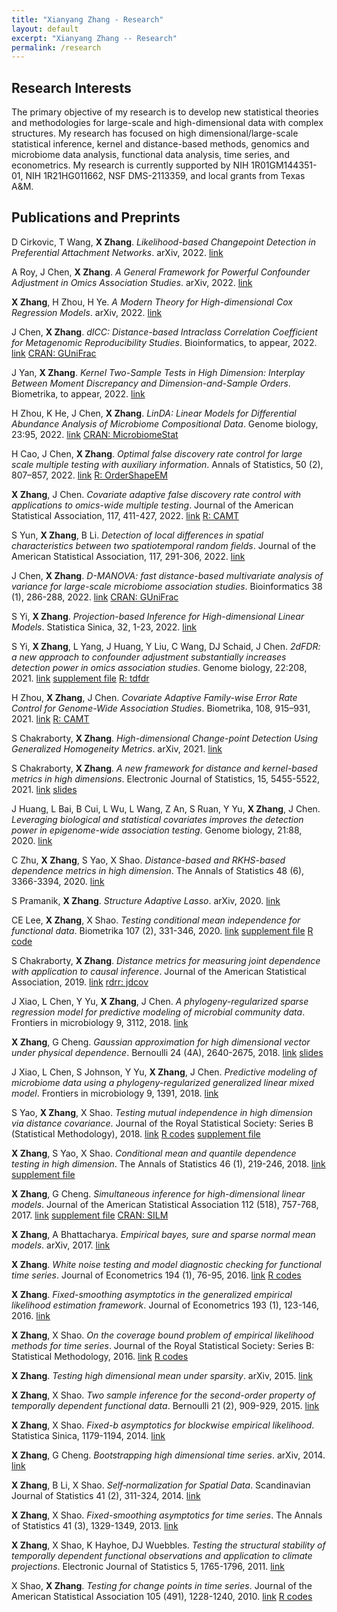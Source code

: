 ```yaml
---
title: "Xianyang Zhang - Research"
layout: default
excerpt: "Xianyang Zhang -- Research"
permalink: /research
---
```


<div markdown="0" class="hero-body">
  <div class="container">
    <article class="media">
      <div class="media-content">
        <div class="content">
          <h1>Research Interests</h1>
          <p>
            The primary objective of my research is to develop new statistical theories and methodologies for large-scale and high-dimensional data with complex structures. My research has focused on high dimensional/large-scale statistical inference, kernel and distance-based methods, genomics and microbiome data analysis, functional data analysis, time series, and econometrics. My research is currently supported by NIH 1R01GM144351-01, NIH 1R21HG011662, NSF DMS-2113359, and local grants from Texas A&M.
          </p>
        </div>
      </div>
    </article>
    <article class="media">
      <div class="media-content">
        <div class="content">
          <h1>Publications and Preprints</h1>
        </div>
      </div>
    </article>
      <article class="media">
      <div class="media-content">
        <div class="content">
          <p>
          D Cirkovic, T Wang, <b>X Zhang</b>.
          <em>Likelihood-based Changepoint Detection in Preferential Attachment Networks</em>.
          arXiv, 2022.
          <a class="tag" href="https://arxiv.org/abs/2206.01076">link</a>
          </p>
        </div>
      </div>
    </article>
      <article class="media">
      <div class="media-content">
        <div class="content">
          <p>
          A Roy, J Chen, <b>X Zhang</b>.
          <em>A General Framework for Powerful Confounder Adjustment in Omics Association Studies</em>. 
          arXiv, 2022.
          <a class="tag" href="https://arxiv.org/abs/2205.11617">link</a>
          </p>
        </div>
      </div>
    </article>
    <article class="media">
      <div class="media-content">
        <div class="content">
          <p>
          <b>X Zhang</b>, H Zhou, H Ye.
          <em>A Modern Theory for High-dimensional Cox Regression Models</em>.
          arXiv,
          2022.
          <a class="tag" href="https://arxiv.org/abs/2204.01161">link</a>
          </p>
        </div>
      </div>
    </article>
        <article class="media">
      <div class="media-content">
        <div class="content">
          <p>
          J Chen, <b>X Zhang</b>.
          <em>dICC: Distance-based Intraclass Correlation Coefficient for Metagenomic Reproducibility Studies</em>. Bioinformatics, to appear, 2022. <a class="tag" href="https://academic.oup.com/bioinformatics/advance-article-abstract/doi/10.1093/bioinformatics/btac618/6694843">link</a> <a class="tag" href="https://cran.r-project.org/web/packages/GUniFrac/index.html">CRAN: GUniFrac</a>
          </p>
        </div>
      </div>
    </article>
    <article class="media">
      <div class="media-content">
        <div class="content">
          <p>
          J Yan, <b>X Zhang</b>.
          <em>Kernel Two-Sample Tests in High Dimension: Interplay Between Moment Discrepancy and Dimension-and-Sample Orders</em>. Biometrika, to appear, 2022.
          <a class="tag" href="https://arxiv.org/abs/2201.00073">link</a>
          </p>
        </div>
      </div>
    </article>
      <article class="media">
      <div class="media-content">
        <div class="content">
          <p>
          H Zhou, K He, J Chen, <b>X Zhang</b>.
          <em>LinDA: Linear Models for Differential Abundance Analysis of Microbiome Compositional Data</em>.
          Genome biology, 23:95, 2022.
          <a class="tag" href="https://genomebiology.biomedcentral.com/articles/10.1186/s13059-022-02655-5">link</a> <a class="tag" href="https://cran.r-project.org/web/packages/MicrobiomeStat/index.html">CRAN: MicrobiomeStat</a>
          </p>
        </div>
      </div>
    </article>
        <article class="media">
      <div class="media-content">
        <div class="content">
          <p>
          H Cao, J Chen, <b>X Zhang</b>.
          <em>Optimal false discovery rate control for large scale multiple testing with auxiliary information</em>.
          Annals of Statistics, 50 (2), 807–857,
          2022.
          <a class="tag" href="/downloads/order_FDR_2021.pdf">link</a> <a class="tag" href="https://github.com/jchen1981/OrderShapeEM">R: OrderShapeEM</a>
          </p>
        </div>
      </div>
    </article>
     <article class="media">
      <div class="media-content">
        <div class="content">
          <p>
          <b>X Zhang</b>, J Chen.
          <em>Covariate adaptive false discovery rate control with applications to omics-wide multiple testing</em>.
          Journal of the American Statistical Association, 117, 411-427, 
          2022.
          <a class="tag" href="https://doi.org/10.1080/01621459.2020.1783273">link</a> <a class="tag" href="https://github.com/jchen1981/CAMT">R: CAMT</a>
          </p>
        </div>
      </div>
    </article>
    <article class="media">
      <div class="media-content">
        <div class="content">
          <p>
          S Yun, <b>X Zhang</b>, B Li.
          <em>Detection of local differences in spatial characteristics between two spatiotemporal random fields</em>.
          Journal of the American Statistical Association, 117, 291-306, 2022.
          <a class="tag" href="https://doi.org/10.1080/01621459.2020.1775613">link</a>
          </p>
        </div>
      </div>
    </article>
    <article class="media">
      <div class="media-content">
        <div class="content">
          <p>
          J Chen, <b>X Zhang</b>.
          <em>D-MANOVA: fast distance-based multivariate analysis of variance for large-scale microbiome association studies</em>.
          Bioinformatics 38 (1), 286-288,
          2022.
          <a class="tag" href="https://doi.org/10.1093/bioinformatics/btab498">link</a> <a class="tag" href="https://cran.r-project.org/web/packages/GUniFrac/index.html">CRAN: GUniFrac</a>
          </p>
        </div>
      </div>
    </article>
    <article class="media">
      <div class="media-content">
        <div class="content">
          <p>
          S Yi, <b>X Zhang</b>.
          <em>Projection-based Inference for High-dimensional Linear Models</em>.
          Statistica Sinica, 32, 1-23,
          2022.
          <a class="tag" href="/downloads/BRP.pdf">link</a>
          </p>
        </div>
      </div>
    </article>
    <article class="media">
      <div class="media-content">
        <div class="content">
          <p>
          S Yi, <b>X Zhang</b>, L Yang, J Huang, Y Liu, C Wang, DJ Schaid, J Chen.
          <em>2dFDR: a new approach to confounder adjustment substantially increases detection power in omics association studies</em>.
          Genome biology, 22:208,
          2021.
          <a class="tag" href="https://genomebiology.biomedcentral.com/articles/10.1186/s13059-021-02418-8">link</a> <a class="tag" href="/downloads/2dFDR-supp.pdf">supplement file</a> <a class="tag" href="https://github.com/jchen1981/TDFDR/">R: tdfdr</a>
          </p>
        </div>
      </div>
    </article>
        <article class="media">
      <div class="media-content">
        <div class="content">
          <p>
          H Zhou, <b>X Zhang</b>, J Chen.
          <em>Covariate Adaptive Family-wise Error Rate Control for Genome-Wide Association Studies</em>.
          Biometrika, 108, 915–931,
          2021.
          <a class="tag" href="https://doi.org/10.1093/biomet/asaa098">link</a> <a class="tag" href="https://github.com/jchen1981/CAMT/">R: CAMT</a>
          </p>
        </div>
      </div>
    </article>
    <article class="media">
      <div class="media-content">
        <div class="content">
          <p>
          S Chakraborty, <b>X Zhang</b>.
          <em>High-dimensional Change-point Detection Using Generalized Homogeneity Metrics</em>.
          arXiv,
          2021.
          <a class="tag" href="https://arxiv.org/abs/2105.08976">link</a>
          </p>
        </div>
      </div>
    </article>
    <article class="media">
      <div class="media-content">
        <div class="content">
          <p>
          S Chakraborty, <b>X Zhang</b>.
          <em>A new framework for distance and kernel-based metrics in high dimensions</em>.
          Electronic Journal of Statistics, 15, 5455-5522,
          2021.
          <a class="tag" href="https://projecteuclid.org/journals/electronic-journal-of-statistics/volume-15/issue-2/A-new-framework-for-distance-and-kernel-based-metrics-in/10.1214/21-EJS1889.full">link</a> <a class="tag" href="/downloads/HM-slides.pdf">slides</a>
          </p>
        </div>
      </div>
    </article>
    <!-- <article class="media">
      <div class="media-content">
        <div class="content">
          <p>
          S Kong, Z Yu, <b>X Zhang</b>, G Cheng.
          <em>High Dimensional Robust Inference for Cox Regression Models using De‐sparsified Lasso</em>.
          Scandinavian Journal of Statistics, 48, 1068-1095,
          2021.
          <a class="tag" href="https://doi.org/10.1111/sjos.12543">link</a>
          </p>
        </div>
      </div>
    </article>-->
    <article class="media"> 
      <div class="media-content">
        <div class="content">
          <p>
          J Huang, L Bai, B Cui, L Wu, L Wang, Z An, S Ruan, Y Yu, <b>X Zhang</b>, J Chen.
          <em>Leveraging biological and statistical covariates improves the detection power in epigenome-wide association testing</em>.
          Genome biology, 21:88,
          2020.
          <a class="tag" href="https://genomebiology.biomedcentral.com/articles/10.1186/s13059-020-02001-7">link</a>
          </p>
        </div>
      </div>
    </article>
    <article class="media">
      <div class="media-content">
        <div class="content">
          <p>
          C Zhu, <b>X Zhang</b>, S Yao, X Shao.
          <em>Distance-based and RKHS-based dependence metrics in high dimension</em>.
          The Annals of Statistics 48 (6), 3366-3394,
          2020.
          <a class="tag" href="https://projecteuclid.org/journals/annals-of-statistics/volume-48/issue-6/Distance-based-and-RKHS-based-dependence-metrics-in-high-dimension/10.1214/19-AOS1934.short">link</a>
          </p>
        </div>
      </div>
    </article>
    <article class="media">
      <div class="media-content">
        <div class="content">
          <p>
          S Pramanik, <b>X Zhang</b>.
          <em>Structure Adaptive Lasso</em>.
          arXiv,
          2020.
          <a class="tag" href="https://arxiv.org/abs/2006.02041">link</a>
          </p>
        </div>
      </div>
    </article>
    <article class="media">
      <div class="media-content">
        <div class="content">
          <p>
          CE Lee, <b>X Zhang</b>, X Shao.
          <em>Testing conditional mean independence for functional data</em>.
          Biometrika 107 (2), 331-346,
          2020.
          <a class="tag" href="https://doi.org/10.1093/biomet/asz070">link</a> <a class="tag" href="/downloads/FMDD-supp.pdf">supplement file</a> <a class="tag" href="/downloads/CodeCMDexample1.txt">R code</a>
          </p>
        </div>
      </div>
    </article>
    <article class="media">
      <div class="media-content">
        <div class="content">
          <p>
          S Chakraborty, <b>X Zhang</b>.
          <em>Distance metrics for measuring joint dependence with application to causal inference</em>.
          Journal of the American Statistical Association,
          2019.
          <a class="tag" href="https://doi.org/10.1080/01621459.2018.1513364">link</a> <a class="tag" href="https://rdrr.io/github/shubhadeep4/jdcov/">rdrr: jdcov</a>
          </p>
        </div>
      </div>
    </article>
    <article class="media">
      <div class="media-content">
        <div class="content">
          <p>
          J Xiao, L Chen, Y Yu, <b>X Zhang</b>, J Chen.
          <em>A phylogeny-regularized sparse regression model for predictive modeling of microbial community data</em>.
          Frontiers in microbiology 9, 3112,
          2018.
          <a class="tag" href="https://doi.org/10.3389/fmicb.2018.03112">link</a>
          </p>
        </div>
      </div>
    </article>
    <article class="media">
      <div class="media-content">
        <div class="content">
          <p>
          <b>X Zhang</b>, G Cheng.
          <em>Gaussian approximation for high dimensional vector under physical dependence</em>.
          Bernoulli 24 (4A), 2640-2675,
          2018.
          <a class="tag" href="https://projecteuclid.org/journals/bernoulli/volume-24/issue-4A/Gaussian-approximation-for-high-dimensional-vector-under-physical-dependence/10.3150/17-BEJ939.full">link</a> <a class="tag" href="/downloads/CMstat-Dec2017.pdf">slides</a>
          </p>
        </div>
      </div>
    </article>
    <article class="media">
      <div class="media-content">
        <div class="content">
          <p>
          J Xiao, L Chen, S Johnson, Y Yu, <b>X Zhang</b>, J Chen.
          <em>Predictive modeling of microbiome data using a phylogeny-regularized generalized linear mixed model</em>.
          Frontiers in microbiology 9, 1391,
          2018.
          <a class="tag" href="https://doi.org/10.3389/fmicb.2018.01391">link</a>
          </p>
        </div>
      </div>
    </article>
    <article class="media">
      <div class="media-content">
        <div class="content">
          <p>
          S Yao, <b>X Zhang</b>, X Shao.
          <em>Testing mutual independence in high dimension via distance covariance</em>.
          Journal of the Royal Statistical Society: Series B (Statistical Methodology),
          2018.
          <a class="tag" href="https://doi.org/10.1111/rssb.12259">link</a> <a class="tag" href="/downloads/Independence-code.zip">R codes</a> <a class="tag" href="/downloads/Sep2017_Supp.pdf">supplement file</a>
          </p>
        </div>
      </div>
    </article>
    <article class="media">
      <div class="media-content">
        <div class="content">
          <p>
          <b>X Zhang</b>, S Yao, X Shao.
          <em>Conditional mean and quantile dependence testing in high dimension</em>.
          The Annals of Statistics 46 (1), 219-246,
          2018.
          <a class="tag" href="https://projecteuclid.org/journals/annals-of-statistics/volume-46/issue-1/Conditional-mean-and-quantile-dependence-testing-in-high-dimension/10.1214/17-AOS1548.full">link</a> <a class="tag" href="/downloads/MDD-AOS-Supp-Jan2017.pdf">supplement file</a>
          </p>
        </div>
      </div>
    </article>
    <article class="media">
      <div class="media-content">
        <div class="content">
          <p>
          <b>X Zhang</b>, G Cheng.
          <em>Simultaneous inference for high-dimensional linear models</em>.
          Journal of the American Statistical Association 112 (518), 757-768,
          2017.
          <a class="tag" href="https://doi.org/10.1080/01621459.2016.1166114">link</a> <a class="tag" href="/downloads/ZC16-Supp.pdf">supplement file</a> <a class="tag" href="https://cran.r-project.org/web/packages/SILM/index.html">CRAN: SILM</a>
          </p>
        </div>
      </div>
    </article>
    <article class="media">
      <div class="media-content">
        <div class="content">
          <p>
          <b>X Zhang</b>, A Bhattacharya.
          <em>Empirical bayes, sure and sparse normal mean models</em>.
          arXiv,
          2017.
          <a class="tag" href="/downloads/EB-2019.pdf">link</a>
          </p>
        </div>
      </div>
    </article>
    <article class="media">
      <div class="media-content">
        <div class="content">
          <p>
          <b>X Zhang</b>.
          <em>White noise testing and model diagnostic checking for functional time series</em>.
          Journal of Econometrics 194 (1), 76-95,
          2016.
          <a class="tag" href="https://doi.org/10.1016/j.jeconom.2016.04.004">link</a> <a class="tag" href="/downloads/FWD.zip">R codes</a>
          </p>
        </div>
      </div>
    </article>
    <article class="media">
      <div class="media-content">
        <div class="content">
          <p>
          <b>X Zhang</b>.
          <em>Fixed-smoothing asymptotics in the generalized empirical likelihood estimation framework</em>.
          Journal of Econometrics 193 (1), 123-146,
          2016.
          <a class="tag" href="https://doi.org/10.1016/j.jeconom.2016.01.009">link</a>
          </p>
        </div>
      </div>
    </article>
    <article class="media">
      <div class="media-content">
        <div class="content">
          <p>
          <b>X Zhang</b>, X Shao.
          <em>On the coverage bound problem of empirical likelihood methods for time series</em>.
          Journal of the Royal Statistical Society: Series B: Statistical Methodology,
          2016.
          <a class="tag" href="https://doi.org/10.1111/rssb.12119">link</a> <a class="tag" href="/downloads/CoverageBoundJRSSB-codeData.zip">R codes</a> 
          </p>
        </div>
      </div>
    </article>
    <article class="media">
      <div class="media-content">
        <div class="content">
          <p>
          <b>X Zhang</b>.
          <em>Testing high dimensional mean under sparsity</em>.
          arXiv,
          2015.
          <a class="tag" href="/downloads/LR-HD2017.pdf">link</a>
          </p>
        </div>
      </div>
    </article>
    <article class="media">
      <div class="media-content">
        <div class="content">
          <p>
          <b>X Zhang</b>, X Shao.
          <em>Two sample inference for the second-order property of temporally dependent functional data</em>.
          Bernoulli 21 (2), 909-929,
          2015.
          <a class="tag" href="https://projecteuclid.org/journals/bernoulli/volume-21/issue-2/Two-sample-inference-for-the-second-order-property-of-temporally/10.3150/13-BEJ592.full">link</a>
          </p>
        </div>
      </div>
    </article>
    <article class="media">
      <div class="media-content">
        <div class="content">
          <p>
          <b>X Zhang</b>, X Shao.
          <em>Fixed-b asymptotics for blockwise empirical likelihood</em>.
          Statistica Sinica, 1179-1194,
          2014.
          <a class="tag" href="https://www.jstor.org/stable/24310983?seq=1#metadata_info_tab_contents">link</a>
          </p>
        </div>
      </div>
    </article>
    <article class="media">
      <div class="media-content">
        <div class="content">
          <p>
          <b>X Zhang</b>, G Cheng.
          <em>Bootstrapping high dimensional time series</em>.
          arXiv,
          2014.
          <a class="tag" href="https://arxiv.org/abs/1406.1037">link</a>
          </p>
        </div>
      </div>
    </article>
    <article class="media">
      <div class="media-content">
        <div class="content">
          <p>
          <b>X Zhang</b>, B Li, X Shao.
          <em>Self‐normalization for Spatial Data</em>.
          Scandinavian Journal of Statistics 41 (2), 311-324,
          2014.
          <a class="tag" href="https://doi.org/10.1111/sjos.12028">link</a>
          </p>
        </div>
      </div>
    </article>
    <article class="media">
      <div class="media-content">
        <div class="content">
          <p>
          <b>X Zhang</b>, X Shao.
          <em>Fixed-smoothing asymptotics for time series</em>.
          The Annals of Statistics 41 (3), 1329-1349,
          2013.
          <a class="tag" href="https://projecteuclid.org/journals/annals-of-statistics/volume-41/issue-3/Fixed-smoothing-asymptotics-for-time-series/10.1214/13-AOS1113.full">link</a>
          </p>
        </div>
      </div>
    </article>
    <article class="media">
      <div class="media-content">
        <div class="content">
          <p>
          <b>X Zhang</b>, X Shao, K Hayhoe, DJ Wuebbles.
          <em>Testing the structural stability of temporally dependent functional observations and application to climate projections</em>.
          Electronic Journal of Statistics 5, 1765-1796,
          2011.
          <a class="tag" href="https://projecteuclid.org/journals/electronic-journal-of-statistics/volume-5/issue-none/Testing-the-structural-stability-of-temporally-dependent-functional-observations-and/10.1214/11-EJS655.full">link</a>
          </p>
        </div>
      </div>
    </article>
    <article class="media">
      <div class="media-content">
        <div class="content">
          <p>
          X Shao, <b>X Zhang</b>.
          <em>Testing for change points in time series</em>.
          Journal of the American Statistical Association 105 (491), 1228-1240,
          2010.
          <a class="tag" href="/downloads/cp2010.pdf">link</a> <a class="tag" href="/downloads/Change-point.txt">R codes</a>
          </p>
        </div>
      </div>
    </article>

